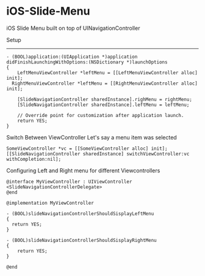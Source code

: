 iOS-Slide-Menu
==============

iOS Slide Menu built on top of UINavigationController

Setup
___________
```
- (BOOL)application:(UIApplication *)application didFinishLaunchingWithOptions:(NSDictionary *)launchOptions
{
	LeftMenuViewController *leftMenu = [[LeftMenuViewController alloc] init];
  RightMenuViewController *leftMenu = [[RightMenuViewController alloc] init];
	
	[SlideNavigationController sharedInstance].righMenu = rightMenu;
	[SlideNavigationController sharedInstance].leftMenu = leftMenu;
	
    // Override point for customization after application launch.
    return YES;
}
```

Switch Between ViewController
Let's say a menu item was selected
```
SomeViewController *vc = [[SomeViewController alloc] init];
[[SlideNavigationController sharedInstance] switchViewController:vc withCompletion:nil];
```
Configuring Left and Right menu for different Viewcontrollers
```
@interface MyViewController : UIViewController <SlideNavigationControllerDelegate>
@end
```
```
@implementation MyViewController

- (BOOL)slideNavigationControllerShouldSisplayLeftMenu
{
  return YES;
}

- (BOOL)slideNavigationControllerShouldSisplayRightMenu
{
	return YES;
}

@end
```
